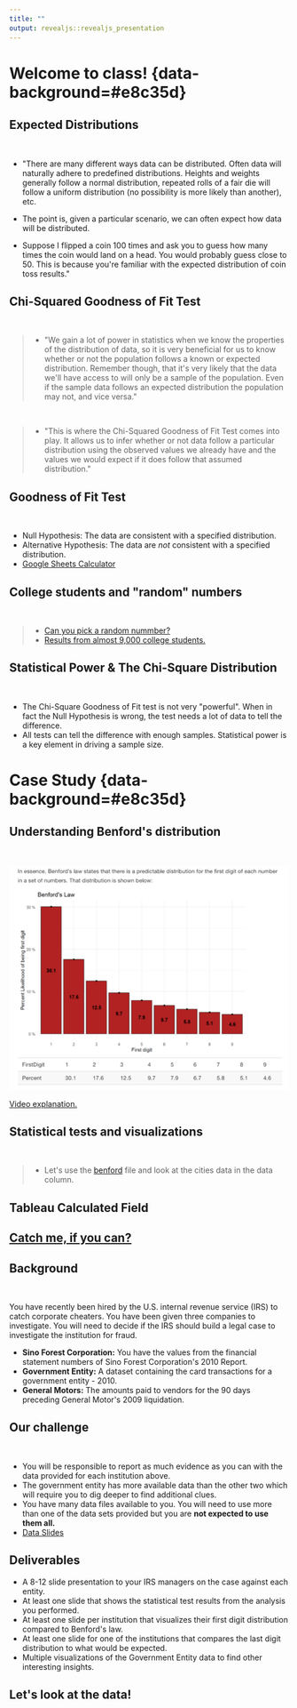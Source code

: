 ```yaml
---
title: ""
output: revealjs::revealjs_presentation
---
```


# Welcome to class! {data-background=#e8c35d}

## Expected Distributions

<br>

- "There are many different ways data can be distributed. Often data will naturally adhere to predefined distributions. Heights and weights generally follow a normal distribution, repeated rolls of a fair die will follow a uniform distribution (no possibility is more likely than another), etc. 

- The point is, given a particular scenario, we can often expect how data will be distributed. 

- Suppose I flipped a coin 100 times and ask you to guess how many times the coin would land on a head. You would probably guess close to 50. This is because you're familiar with the expected distribution of coin toss results."

<!----------------------------------
## Candy Example


## Height Example
------------------------------------->


## Chi-Squared Goodness of Fit Test

<br>

>- "We gain a lot of power in statistics when we know the properties of the distribution of data, so it is very beneficial for us to know whether or not the population follows a known or expected distribution. Remember though, that it's very likely that the data we'll have access to will only be a sample of the population. Even if the sample data follows an expected distribution the population may not, and vice versa." 

<br>

>- "This is where the Chi-Squared Goodness of Fit Test comes into play. It allows us to infer whether or not data follow a particular distribution using the observed values we already have and the values we would expect if it does follow that assumed distribution."


## Goodness of Fit Test

<br>

- Null Hypothesis: The data are consistent with a specified distribution.
- Alternative Hypothesis: The data are *not* consistent with a specified distribution.
- [Google Sheets Calculator](https://docs.google.com/spreadsheets/d/1iflMgShhkm9fgVqjc_xxzG4zPfXxqXt2PI-R5oTcry8/edit?usp=sharing)


## College students and "random" numbers

<br>

>- [Can you pick a random nummber?](https://docs.google.com/spreadsheets/d/1V3a-lyeCz-GopFagCKGTT0dT6NXK_lvDskGdt3OBrkg/edit?usp=sharing)
>- [Results from almost 9,000 college students.](https://www.reddit.com/r/dataisbeautiful/comments/acow6y/asking_over_8500_students_to_pick_a_random_number/)

## Statistical Power & The Chi-Square Distribution

<br>

- The Chi-Square Goodness of Fit test is not very "powerful". When in fact the Null Hypothesis is wrong, the test needs a lot of data to tell the difference.
- All tests can tell the difference with enough samples. Statistical power is a key element in driving a sample size.

<!-------------
- [Type I, Type II, and Power](https://www.simplypsychology.org/type_I_and_type_II_errors.html)
- [What is power?](https://www.statisticsteacher.org/2017/09/15/what-is-power/)
------------->

# Case Study {data-background=#e8c35d}


## Understanding Benford's distribution

<br>

![](images/sr/benfords.png)
<br>

[Video explanation.](https://www.youtube.com/watch?v=42fGFDNs-0A)


## Statistical tests and visualizations

<br>

> - Let's use the [benford](https://docs.google.com/spreadsheets/d/14-ERiaeVo5ljqBYHoa-O5HrfsykWVxFaiM2c2yq0zNA/edit?usp=sharing) file and look at the cities data in the data column.

<!--------------
Expected count under Benford's law (Tableau Calculated Field)

```
sum([Benford Percent]) * TOTAL(sum([N]))
```

A data frame with columns:

> - **data** - The data object used to calculate digit counts
> - **country** - The location or group within each data object
> - **first** - The first digit number
> - **n** - The count of numbers that started with that digit
> - **percent** - The percent of the total for each data and country group
> - **benford_percent** - The expected proportion under Benford's law
---------------->

## Tableau Calculated Field

## [Catch me, if you can?](https://byuistats.github.io/CSE150/project.html#Case_Study_6:_Catch_me,_if_you_can)

## Background

<br>

You have recently been hired by the U.S. internal revenue service (IRS) to catch corporate cheaters. You have been given three companies to investigate. You will need to decide if the IRS should build a legal case to investigate the institution for fraud.

- **Sino Forest Corporation:** You have the values from the financial statement numbers of Sino Forest Corporation's 2010 Report.
- **Government Entity:** A dataset containing the card transactions for a government entity - 2010.
- **General Motors:** The amounts paid to vendors for the 90 days preceding General Motor's 2009 liquidation.

## Our challenge

<br>

- You will be responsible to report as much evidence as you can with the data provided for each institution above. 
- The government entity has more available data than the other two which will require you to dig deeper to find additional clues.
- You have many data files available to you. You will need to use more than one of the data sets provided but you are **not expected to use them all.**
- [Data Slides](https://docs.google.com/presentation/d/1BfNhYmbANxJvq5x3TjHMDni2gOAZTWkcthllHwXPxps/edit?usp=sharing)

## Deliverables

- A 8-12 slide presentation to your IRS managers on the case against each entity.
- At least one slide that shows the statistical test results from the analysis you performed.
- At least one slide per institution that visualizes their first digit distribution compared to Benford's law.
- At least one slide for one of the institutions that compares the last digit distribution to what would be expected.
- Multiple visualizations of the Government Entity data to find other interesting insights.

## Let's look at the data!
